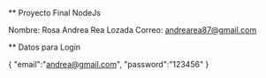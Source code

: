 ** Proyecto Final NodeJs

Nombre: Rosa Andrea Rea Lozada
Correo: andrearea87@gmail.com

** Datos para Login

{
    "email":"andrea@gmail.com",
    "password":"123456"
}
